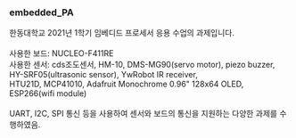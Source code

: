 ### embedded_PA
한동대학교 2021년 1학기 임베디드 프로세서 응용 수업의 과제입니다.<br><br>
사용한 보드: NUCLEO-F411RE<br>
사용한 센서: cds조도센서, HM-10, DMS-MG90(servo motor), piezo buzzer,<br>
          HY-SRF05(ultrasonic sensor), YwRobot IR receiver,<br> 
          HTU21D, MCP41010, Adafruit Monochrome 0.96" 128x64 OLED, ESP266(wifi module)<br><br>
UART, I2C, SPI 통신 등을 사용하여 센서와 보드의 통신을 지원하는 다양한 과제를 수행하였음.<br>
